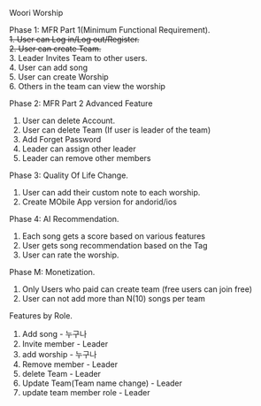Woori Worship

Phase 1: MFR Part 1(Minimum Functional Requirement).  
~~1. User can Log in/Log out/Register.~~  
~~2. User can create Team.~~  
3. Leader Invites Team to other users.  
4. User can add song  
5. User can create Worship  
6. Others in the team can view the worship  

Phase 2: MFR Part 2 Advanced Feature  
1. User can delete Account.  
2. User can delete Team (If user is leader of the team)  
3. Add Forget Password  
4. Leader can assign other leader  
5. Leader can remove other members  

Phase 3: Quality Of Life Change.  
1. User can add their custom note to each worship.  
2. Create MObile App version for andorid/ios  

Phase 4: AI Recommendation.  
1. Each song gets a score based on various features  
2. User gets song recommendation based on the Tag  
3. User can rate the worship.  

Phase M: Monetization.  
1. Only Users who paid can create team (free users can join free)  
2. User can not add more than N(10) songs per team  




Features by Role.
1. Add song - 누구나
2. Invite member - Leader
3. add worship - 누구나
4. Remove member - Leader
5. delete Team - Leader
6. Update Team(Team name change) - Leader
7. update team member role - Leader